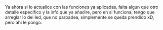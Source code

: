 Ya ahora si lo actualice con las funciones ya aplicadas, falta algun que otro detalle especifico y la info que ya añadire, pero en si funciona, tengo que arreglar lo del led, que no parpadea, simplemente se queda prendido xD, pero ahi le pongo.
